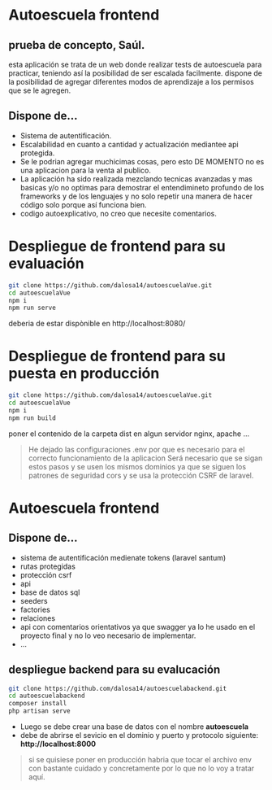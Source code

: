 # Autoescuela frontend
## prueba de concepto, Saúl.
esta aplicación se trata de un web donde realizar tests de autoescuela para practicar, teniendo así la posibilidad de ser escalada facilmente.
dispone de la posibilidad de agregar diferentes modos de aprendizaje  a los permisos que se le agregen.

## Dispone de... 
- Sistema de autentificación.
- Escalabilidad en cuanto a cantidad y actualización mediantee api protegida.
- Se le podrian agregar muchicimas cosas, pero esto DE MOMENTO no es una aplicacion para la venta al publico.
- La aplicación ha sido realizada mezclando tecnicas avanzadas y mas basicas y/o no optimas para demostrar el entendimineto profundo de los frameworks y de los lenguajes y no solo repetir una manera de hacer código solo porque así funciona bien.
- codigo autoexplicativo, no creo que necesite comentarios.

# Despliegue de frontend para su evaluación

```sh
git clone https://github.com/dalosa14/autoescuelaVue.git
cd autoescuelaVue
npm i
npm run serve
```
deberia de estar dispònible en http://localhost:8080/
# Despliegue de frontend para su puesta en producción
```sh
git clone https://github.com/dalosa14/autoescuelaVue.git
cd autoescuelaVue
npm i
npm run build
```
poner el contenido de la carpeta dist en algun servidor nginx, apache ...
> He dejado las configuraciones .env por que es necesario para el correcto funcionamiento de la aplicacion 
> Será necesario que se sigan estos pasos y se usen los mismos dominios ya que se siguen los patrones de seguridad cors y se usa la protección CSRF de laravel.

# Autoescuela frontend
## Dispone de... 
- sistema de autentificación medienate tokens (laravel santum)
- rutas protegidas
- protección csrf
- api
- base de datos sql 
- seeders
- factories
- relaciones
- api con comentarios orientativos ya que swagger ya lo he usado en el proyecto final y no lo veo necesario de implementar.
- ...
## despliegue backend para su evalucación
```sh
git clone https://github.com/dalosa14/autoescuelabackend.git
cd autoescuelabackend
composer install 
php artisan serve
```
- Luego se debe crear una base de datos con el nombre **autoescuela**
- debe de abrirse el sevicio en el dominio y puerto y protocolo siguiente: **http://localhost:8000**

> si se quisiese poner en producción habria que tocar el archivo env con bastante cuidado y concretamente por lo que no lo voy a tratar aquí.
